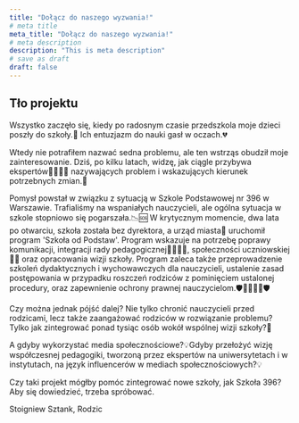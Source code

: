 ```yaml
---
title: "Dołącz do naszego wyzwania!"
# meta title
meta_title: "Dołącz do naszego wyzwania!"
# meta description
description: "This is meta description"
# save as draft
draft: false
---
```

## Tło projektu

Wszystko zaczęło się, kiedy po radosnym czasie przedszkola moje dzieci poszły do szkoły.:school: Ich entuzjazm do nauki gasł w oczach.:broken_heart:

Wtedy nie potrafiłem nazwać sedna problemu, ale ten wstrząs obudził moje zainteresowanie. Dziś, po kilku latach, widzę, jak ciągle przybywa ekspertów:superhero_woman::superhero_man: nazywających problem i wskazujących kierunek potrzebnych zmian.:compass:

Pomysł powstał w związku z sytuacją w Szkole Podstawowej nr 396 w Warszawie. Trafialiśmy na wspaniałych nauczycieli, ale ogólna sytuacja w szkole stopniowo się pogarszała.:chart_with_downwards_trend::sos: W krytycznym momencie, dwa lata po otwarciu, szkoła została bez dyrektora, a urząd miasta:office: uruchomił program 'Szkoła od Podstaw'. Program wskazuje na potrzebę poprawy komunikacji, integracji rady pedagogicznej:woman_teacher::man_teacher:, społeczności uczniowskiej:girl::boy: oraz opracowania wizji szkoły. Program zaleca także przeprowadzenie szkoleń dydaktycznych i wychowawczych dla nauczycieli, ustalenie zasad postępowania w przypadku roszczeń rodziców z pominięciem ustalonej procedury, oraz zapewnienie ochrony prawnej nauczycielom.:shield::woman_teacher::man_teacher::shield:

Czy można jednak pójść dalej? Nie tylko chronić nauczycieli przed rodzicami, lecz także zaangażować rodziców w rozwiązanie problemu? Tylko jak zintegrować ponad tysiąc osób wokół wspólnej wizji szkoły?:handshake:

A gdyby wykorzystać media społecznościowe?:bulb:Gdyby przełożyć wizję współczesnej pedagogiki, tworzoną przez ekspertów na uniwersytetach i w instytutach, na język influencerów w mediach społecznościowych?:bulb:

Czy taki projekt mógłby pomóc zintegrować nowe szkoły, jak Szkoła 396? Aby się dowiedzieć, trzeba spróbować.

Stoigniew Sztank, Rodzic